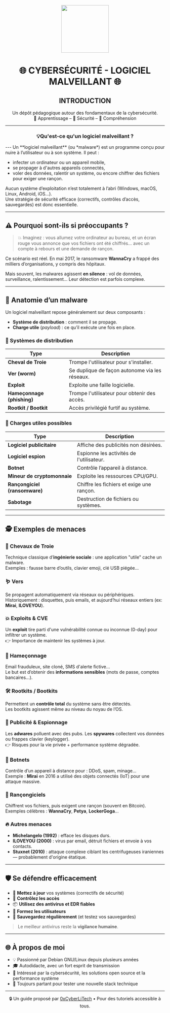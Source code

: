 <p align="center">
  <img src="https://avatars.githubusercontent.com/u/167217017?s=400&u=d983b9423c4eb8cdb9bfe8b14f505be5c894d6bc&v=4" width="150" />
</p>

<h1 align="center">🌐 CYBERSÉCURITÉ - LOGICIEL MALVEILLANT 🌐</h1>
<h2 align="center"> INTRODUCTION</h2>

<p align="center">
  Un dépôt pédagogique autour des fondamentaux de la cybersécurité.<br>
  📘 Apprentissage – 🔐 Sécurité – 🧠 Compréhension
</p>

---
<h3 align="center">💡Qu'est-ce qu'un logiciel malveillant ?</h3>
---
Un **logiciel malveillant** (ou *malware*) est un programme conçu pour nuire à l’utilisateur ou à son système. Il peut :

- infecter un ordinateur ou un appareil mobile,
- se propager à d'autres appareils connectés,
- voler des données, ralentir un système, ou encore chiffrer des fichiers pour exiger une rançon.

Aucun système d’exploitation n’est totalement à l’abri (Windows, macOS, Linux, Android, iOS…).  
Une stratégie de sécurité efficace (correctifs, contrôles d’accès, sauvegardes) est donc essentielle.

---

## ⚠️ Pourquoi sont-ils si préoccupants ?

> 💥 Imaginez : vous allumez votre ordinateur au bureau, et un écran rouge vous annonce que vos fichiers ont été chiffrés… avec un compte à rebours et une demande de rançon.

Ce scénario est réel. En mai 2017, le ransomware **WannaCry** a frappé des milliers d’organisations, y compris des hôpitaux.

Mais souvent, les malwares agissent **en silence** : vol de données, surveillance, ralentissement... Leur détection est parfois complexe.

---

## 🧬 Anatomie d’un malware

Un logiciel malveillant repose généralement sur deux composants :
- **Système de distribution** : comment il se propage.
- **Charge utile** (*payload*) : ce qu’il exécute une fois en place.

### 🧭 Systèmes de distribution

| Type                      | Description |
|---------------------------|-------------|
| **Cheval de Troie**       | Trompe l'utilisateur pour s'installer. |
| **Ver (worm)**            | Se duplique de façon autonome via les réseaux. |
| **Exploit**               | Exploite une faille logicielle. |
| **Hameçonnage (phishing)**| Trompe l'utilisateur pour obtenir des accès. |
| **Rootkit / Bootkit**     | Accès privilégié furtif au système. |

### 🎯 Charges utiles possibles

| Type                          | Description |
|-------------------------------|-------------|
| **Logiciel publicitaire**     | Affiche des publicités non désirées. |
| **Logiciel espion**           | Espionne les activités de l'utilisateur. |
| **Botnet**                    | Contrôle l’appareil à distance. |
| **Mineur de cryptomonnaie**   | Exploite les ressources CPU/GPU. |
| **Rançongiciel (ransomware)** | Chiffre les fichiers et exige une rançon. |
| **Sabotage**                  | Destruction de fichiers ou systèmes. |

---

## 🕵️ Exemples de menaces

### 🐴 Chevaux de Troie

Technique classique d’**ingénierie sociale** : une application "utile" cache un malware.  
Exemples : fausse barre d’outils, clavier emoji, clé USB piégée...

### 🪱 Vers

Se propagent automatiquement via réseaux ou périphériques.  
Historiquement : disquettes, puis emails, et aujourd’hui réseaux entiers (ex: **Mirai**, **ILOVEYOU**).

### 💥 Exploits & CVE

Un **exploit** tire parti d'une vulnérabilité connue ou inconnue (0-day) pour infiltrer un système.  
👉 Importance de maintenir les systèmes à jour.

### 🎣 Hameçonnage

Email frauduleux, site cloné, SMS d'alerte fictive...  
Le but est d’obtenir des **informations sensibles** (mots de passe, comptes bancaires...).

### 🛠️ Rootkits / Bootkits

Permettent un **contrôle total** du système sans être détectés.  
Les bootkits agissent même au niveau du noyau de l’OS.

### 📢 Publicité & Espionnage

Les **adwares** polluent avec des pubs. Les **spywares** collectent vos données ou frappes clavier (keylogger).  
👉 Risques pour la vie privée + performance système dégradée.

### 🤖 Botnets

Contrôle d’un appareil à distance pour : DDoS, spam, minage...  
Exemple : **Mirai** en 2016 a utilisé des objets connectés (IoT) pour une attaque massive.

### 💸 Rançongiciels

Chiffrent vos fichiers, puis exigent une rançon (souvent en Bitcoin).  
Exemples célèbres : **WannaCry**, **Petya**, **LockerGoga**...

### 🔥 Autres menaces

- **Michelangelo (1992)** : efface les disques durs.
- **ILOVEYOU (2000)** : virus par email, détruit fichiers et envoie à vos contacts.
- **Stuxnet (2010)** : attaque complexe ciblant les centrifugeuses iraniennes — probablement d'origine étatique.

---

## 🛡️ Se défendre efficacement

- 🔄 **Mettez à jour** vos systèmes (correctifs de sécurité)
- 🔐 **Contrôlez les accès**
- 📦 **Utilisez des antivirus et EDR fiables**
- 🧠 **Formez les utilisateurs**
- 💾 **Sauvegardez régulièrement** (et testez vos sauvegardes)

> Le meilleur antivirus reste la **vigilance humaine**.

---

## 🌐 À propos de moi

- 💡 Passionné par Debian GNU/Linux depuis plusieurs années
- 🎓 Autodidacte, avec un fort esprit de transmission
- 🔐 Intéressé par la cybersécurité, les solutions open source et la performance système
- 🧪 Toujours partant pour tester une nouvelle stack technique

---

<p align="center">
  🔒 Un guide proposé par <a href="https://github.com/0xCyberLiTech">0xCyberLiTech</a> • Pour des tutoriels accessible à tous.
</p>
